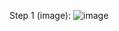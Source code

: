 Step 1 (image):
![image](https://user-images.githubusercontent.com/66571652/153644161-8d00343e-33ea-4a12-8746-12b3f50c4284.png)
